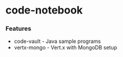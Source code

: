 # code-notebook

### Features

- code-vault - Java sample programs
- vertx-mongo - Vert.x with MongoDB setup
